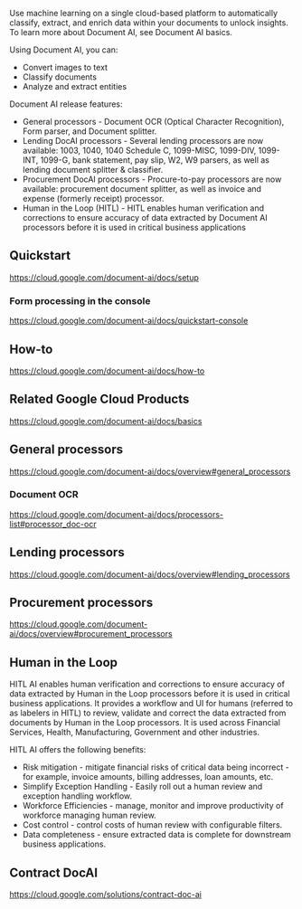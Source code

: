 Use machine learning on a single cloud-based platform to automatically classify, extract, and enrich data within your documents to unlock insights. To learn more about Document AI, see Document AI basics.

Using Document AI, you can:

- Convert images to text
- Classify documents
- Analyze and extract entities

Document AI release features:

- General processors - Document OCR (Optical Character Recognition), Form parser, and Document splitter.
- Lending DocAI processors - Several lending processors are now available: 1003, 1040, 1040 Schedule C, 1099-MISC, 1099-DIV, 1099-INT, 1099-G, bank statement, pay slip, W2, W9 parsers, as well as lending document splitter & classifier.
- Procurement DocAI processors - Procure-to-pay processors are now available: procurement document splitter, as well as invoice and expense (formerly receipt) processor.
- Human in the Loop (HITL) - HITL enables human verification and corrections to ensure accuracy of data extracted by Document AI processors before it is used in critical business applications

## Quickstart

https://cloud.google.com/document-ai/docs/setup

### Form processing in the console 

https://cloud.google.com/document-ai/docs/quickstart-console

## How-to


https://cloud.google.com/document-ai/docs/how-to

## Related Google Cloud Products

https://cloud.google.com/document-ai/docs/basics


## General processors

https://cloud.google.com/document-ai/docs/overview#general_processors


### Document OCR

https://cloud.google.com/document-ai/docs/processors-list#processor_doc-ocr


## Lending processors


https://cloud.google.com/document-ai/docs/overview#lending_processors

## Procurement processors

https://cloud.google.com/document-ai/docs/overview#procurement_processors

## Human in the Loop

HITL AI enables human verification and corrections to ensure accuracy of data extracted by Human in the Loop processors before it is used in critical business applications. It provides a workflow and UI for humans (referred to as labelers in HITL) to review, validate and correct the data extracted from documents by Human in the Loop processors. It is used across Financial Services, Health, Manufacturing, Government and other industries.

HITL AI offers the following benefits:

- Risk mitigation - mitigate financial risks of critical data being incorrect - for example, invoice amounts, billing addresses, loan amounts, etc.
- Simplify Exception Handling - Easily roll out a human review and exception handling workflow.
- Workforce Efficiencies - manage, monitor and improve productivity of workforce managing human review.
- Cost control - control costs of human review with configurable filters.
-  Data completeness - ensure extracted data is complete for downstream business applications.


## Contract DocAI

https://cloud.google.com/solutions/contract-doc-ai